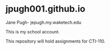 # jpugh001.github.io

Jane Pugh- jepugh.my.waketech.edu

This is my school account.

This repository will hold assignments for CTI-110.